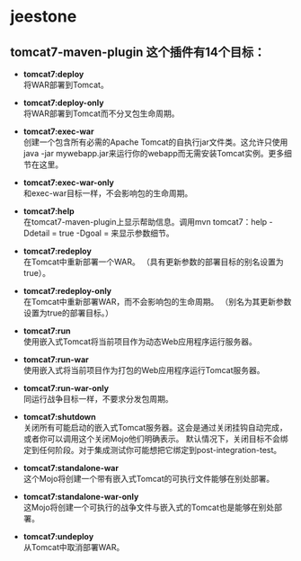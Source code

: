 # jeestone
## tomcat7-maven-plugin 这个插件有14个目标：
* __tomcat7:deploy__   
将WAR部署到Tomcat。
* __tomcat7:deploy-only__   
将WAR部署到Tomcat而不分叉包生命周期。
* __tomcat7:exec-war__     
创建一个包含所有必需的Apache Tomcat的自执行jar文件类。这允许只使用java -jar mywebapp.jar来运行你的webapp而无需安装Tomcat实例。更多细节在这里。
* __tomcat7:exec-war-only__     
和exec-war目标一样，不会影响包的生命周期。
* __tomcat7:help__    
在tomcat7-maven-plugin上显示帮助信息。调用mvn tomcat7：help -Ddetail = true -Dgoal = <goal-name>来显示参数细节。
* __tomcat7:redeploy__     
在Tomcat中重新部署一个WAR。 （具有更新参数的部署目标的别名设置为true）。
* __tomcat7:redeploy-only__     
在Tomcat中重新部署WAR，而不会影响包的生命周期。 （别名为其更新参数设置为true的部署目标。）
* __tomcat7:run__    
使用嵌入式Tomcat将当前项目作为动态Web应用程序运行服务器。
* __tomcat7:run-war__      
使用嵌入式将当前项目作为打包的Web应用程序运行Tomcat服务器。
* __tomcat7:run-war-only__     
同运行战争目标一样，不要求分发包周期。
* __tomcat7:shutdown__     
关闭所有可能启动的嵌入式Tomcat服务器。这会是通过关闭挂钩自动完成，或者你可以调用这个关闭Mojo他们明确表示。 默认情况下，关闭目标不会绑定到任何阶段。对于集成测试你可能想把它绑定到post-integration-test。
* __tomcat7:standalone-war__      
这个Mojo将创建一个带有嵌入式Tomcat的可执行文件能够在别处部署。

* __tomcat7:standalone-war-only__    
这Mojo将创建一个可执行的战争文件与嵌入式的Tomcat也是能够在别处部署。

* __tomcat7:undeploy__    
从Tomcat中取消部署WAR。
